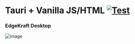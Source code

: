# Tauri + Vanilla JS/HTML [![Test](https://github.com/RGGH/tauri-app/actions/workflows/ci.yml/badge.svg)](https://github.com/RGGH/tauri-app/actions/workflows/ci.yml)

### EdgeKraft Desktop 

![image](https://github.com/user-attachments/assets/cf73b31b-1820-480a-8a66-96e72d0381c8)



